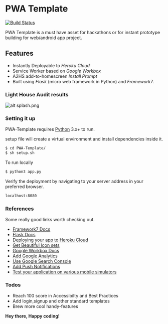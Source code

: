 # PWA Template

[![Build Status](https://travis-ci.org/joemccann/dillinger.svg?branch=master)](https://travis-ci.org/joemccann/dillinger)

PWA Template is a must have asset for hackathons or for instant prototype building for web/android app project.

## Features

- Instantly Deployable to *Heroku Cloud*
- Service Worker based on *Google Workbox*
- A2HS add-to-homescreen *Install Prompt*
- Built using *Flask* (micro web framework in Python) and *Framework7*.

### Light House Audit results

![alt splash.png](https://drive.google.com/uc?id=1Yy5AZN-73lZngj3-P171DdQ6Kunmqm-d)

### Setting it up

PWA-Template requires [Python](https://www.python.org/) 3.x+ to run.

setup file will create a virtual environment and install dependencies inside it.

```sh
$ cd PWA-Template/
$ sh setup.sh
```

To run locally

```sh
$ python3 app.py
```

Verify the deployment by navigating to your server address in your preferred browser.

```sh
localhost:8080
```

### References

Some really good links worth checking out.

- [Framework7 Docs](https://framework7.io/docs/)
- [Flask Docs](http://flask.palletsprojects.com/en/1.1.x/)
- [Deploying your app to Heroku Cloud](https://pythonhow.com/deploying-your-web-application-to-the-cloud/)
- [Get Beautiful Icon sets](https://iconscout.com/)
- [Google Workbox Docs](https://developers.google.com/web/tools/workbox)
- [Add Google Analytics](https://analytics.google.com/analytics/web)
- [Use Google Search Console](https://search.google.com/search-console/)
- [Add Push Notifications](https://onesignal.com/)
- [Test your application on various mobile simulators](https://live.browserstack.com/)

### Todos

- Reach 100 score in Accessibilty and Best Practices
- Add login,signup and other standard templates
- Brew more cool handy-features

**Hey there, Happy coding!**
